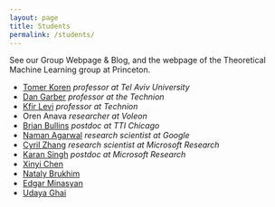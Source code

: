 ```yaml
---
layout: page
title: Students
permalink: /students/
---
```


See our Group Webpage & Blog, and the webpage of the Theoretical Machine Learning group at Princeton.

- [Tomer Koren](https://tomerkoren.github.io/) *professor at Tel Aviv University*
- [Dan Garber](https://dangar.net.technion.ac.il/) *professor at the Technion*
- [Kfir Levi](https://kfiryehud.wixsite.com/kfir-y-levy) *professor at Technion*
- Oren Anava *researcher at Voleon*
- [Brian Bullins](https://bbullins.github.io/) *postdoc at TTI Chicago*
- [Naman Agarwal](https://naman33k.github.io/) *research scientist at Google*
- [Cyril Zhang](https://cyrilzhang.com/) *research scientist at Microsoft Research*
- [Karan Singh](https://i-am-karan-singh.github.io/) *postdoc at Microsoft Research*
- [Xinyi Chen](https://xinyi.github.io/)
- [Nataly Brukhim](https://www.cs.princeton.edu/~nbrukhim/)
- [Edgar Minasyan](https://minasyan.github.io/)
- [Udaya Ghai](https://www.cs.princeton.edu/~ughai/)
